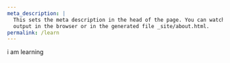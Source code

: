 ```yaml
---
meta_description: |
  This sets the meta description in the head of the page. You can watch the 
  output in the browser or in the generated file _site/about.html.
permalink: /learn
---
```


i am learning